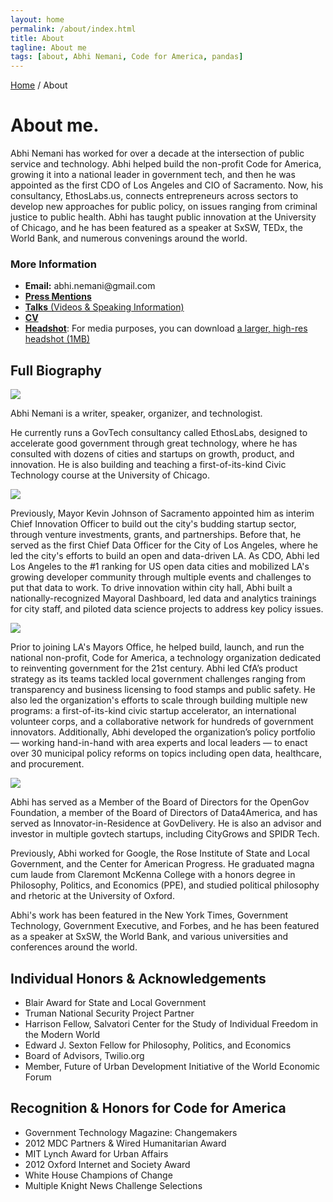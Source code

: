 ```yaml
---
layout: home
permalink: /about/index.html
title: About
tagline: About me
tags: [about, Abhi Nemani, Code for America, pandas]
---
```

<div class="page-wrap author-page">
    <div class="breadcrumbs">
        <div class="wrap wrap-center">
            <div class="wrap_float">
                <a href="index.html">Home</a> / <span class="current">About</span>
            </div>
        </div>
    </div>
    <div class="author-header">
        <div class="wrap wrap-center">
            <div class="wrap_float">
                <div class="title-wrap">
                    <div class="author-image">
                        <img src="{{site.url}}/img/headshot.jpg" alt="" class="image-cover">
                    </div>
                    <h1 class="page-title">About me.</h1>
                </div>
                <div class="section-content wp-content">
					<p>Abhi Nemani has worked for over a decade at the intersection of public service and technology. Abhi helped build the non-profit Code for America, growing it into a national leader in government tech, and then he was appointed as the first CDO of Los Angeles and CIO of Sacramento. Now, his consultancy, EthosLabs.us, connects entrepreneurs across sectors to develop new approaches for public policy, on issues ranging from criminal justice to public health. Abhi has taught public innovation at the University of Chicago, and he has been featured as a speaker at SxSW, TEDx, the World Bank, and numerous convenings around the world.
					</p>
					<h3>More Information</h3>
					<ul>
						<li class="plus-li"><strong>Email:</strong> abhi.nemani@gmail.com
						</li>
						<li class="plus-li"><a href="{{site.url}}/about/press"><strong>Press Mentions</strong></a>
						</li>
						<li class="plus-li"><a href="{{site.url}}/about/talks"><strong>Talks</strong> (Videos & Speaking Information)</a>
						</li>
						<li class="plus-li"><strong><a href="{{site.url}}/cv">CV</a></strong>
						</li>
						<li class="plus-li"><strong><a href="{{site.url}}/img/headshot-large.jpg">Headshot</a></strong>: For media purposes, you can download <a href="{{site.url}}/img/headshot-large.jpg">a larger, high-res headshot (1MB)</a>
						</li>
					</ul>
					<h2>Full Biography</h2>
					<img src="{{site.url}}/img/GD-shot.jpg">
					<p>Abhi Nemani is a writer, speaker, organizer, and technologist.</p>
					<p>He currently runs a GovTech consultancy called EthosLabs, designed to accelerate good government through great technology, where he has consulted with dozens of cities and startups on growth, product, and innovation. He is also building and teaching a first-of-its-kind Civic Technology course at the University of Chicago.</p>
					<img src="{{site.url}}/img/TED-shot.jpeg">
					<p>Previously, Mayor Kevin Johnson of Sacramento appointed him as interim Chief Innovation Officer to build out the city's budding startup sector, through venture investments, grants, and partnerships. Before that, he served as the first Chief Data Officer for the City of Los Angeles, where he led the city's efforts to build an open and data-driven LA. As CDO, Abhi led Los Angeles to the #1 ranking for US open data cities and mobilized LA's growing developer community through multiple events and challenges to put that data to work. To drive innovation within city hall, Abhi built a nationally-recognized Mayoral Dashboard, led data and analytics trainings for city staff, and piloted data science projects to address key policy issues.
					</p>
					<img src="{{site.url}}/img/CDO-shot.jpg">
					<p>Prior to joining LA's Mayors Office, he helped build, launch, and run the national non-profit, Code for America, a technology organization dedicated to reinventing government for the 21st century. Abhi led CfA’s product strategy as its teams tackled local government challenges ranging from transparency and business licensing to food stamps and public safety. He also led the organization's efforts to scale through building multiple new programs: a first-of-its-kind civic startup accelerator, an international volunteer corps, and a collaborative network for hundreds of government innovators. Additionally, Abhi developed the organization’s policy portfolio — working hand-in-hand with area experts and local leaders — to enact over 30 municipal policy reforms on topics including open data, healthcare, and procurement.
					</p>
					<img src="{{site.url}}/img/Paris-shot.jpg">		
					<p>Abhi has served as a Member of the Board of Directors for the OpenGov Foundation, a member of the Board of Directors of Data4America, and has served as Innovator-in-Residence at GovDelivery. He is also an advisor and investor in multiple govtech startups, including CityGrows and SPIDR Tech.
					</p>
					<p>Previously, Abhi worked for Google, the Rose Institute of State and Local Government, and the Center for American Progress. He graduated magna cum laude from Claremont McKenna College with a honors degree in Philosophy, Politics, and Economics (PPE), and studied political philosophy and rhetoric at the University of Oxford.
					</p>
					<p>Abhi's work has been featured in the New York Times, Government Technology, Government Executive, and Forbes, and he has been featured as a speaker at SxSW, the World Bank, and various universities and conferences around the world.
					</p>
					<h2>Individual Honors & Acknowledgements</h2>
					<ul>
						<li>Blair Award for State and Local Government</li>
						<li>Truman National Security Project Partner</li>
						<li>Harrison Fellow, Salvatori Center for the Study of Individual Freedom in the Modern World</li>
						<li>Edward J. Sexton Fellow for Philosophy, Politics, and Economics</li>
						<li>Board of Advisors, Twilio.org</li>
						<li>Member, Future of Urban Development Initiative of the World Economic Forum</li>
					</ul>
					<h2>Recognition & Honors for Code for America</h2>
					<ul>
						<li>Government Technology Magazine: Changemakers</li>
						<li>2012 MDC Partners & Wired Humanitarian Award</li>
						<li>MIT Lynch Award for Urban Affairs</li>
						<li>2012 Oxford Internet and Society Award</li>
						<li>White House Champions of Change</li>
						<li>Multiple Knight News Challenge Selections</li>
					</ul>
                </div>
                <div class="socials">
                    <a class="soc-link">
                        <img src="{{site.url}}/img/facebook-icon.svg" class="img-svg" alt="">
                    </a>
                    <a class="soc-link">
                        <img src="{{site.url}}/img/twitter-soc-icon.svg" class="img-svg" alt="">
                    </a>
                    <a class="soc-link">
                        <img src="{{site.url}}/img/behance-icon.svg" class="img-svg" alt="">
                    </a>
                </div>
            </div>
        </div>
    </div>